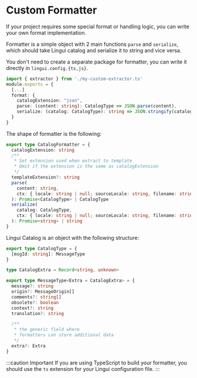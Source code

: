 # Custom Formatter

If your project requires some special format or handling logic, you can write your own format implementation.

Formatter is a simple object with 2 main functions `parse` and `serialize`, which should take Lingui catalog and serialize it to string and vice versa.

You don't need to create a separate package for formatter, you can write it directly in `lingui.config.{ts,js}`.

```ts title="lingui.config.{ts,js}"
import { extractor } from './my-custom-extractor.ts'
module.exports = {
  [...]
  format: {
    catalogExtension: "json",
    parse: (content: string): CatalogType => JSON.parse(content),
    serialize: (catalog: CatalogType): string => JSON.stringify(catalog),
  }
}
```

The shape of formatter is the following:

```ts
export type CatalogFormatter = {
  catalogExtension: string
  /**
   * Set extension used when extract to template
   * Omit if the extension is the same as catalogExtension
   */
  templateExtension?: string
  parse(
    content: string,
    ctx: { locale: string | null; sourceLocale: string, filename: string }
  ): Promise<CatalogType> | CatalogType
  serialize(
    catalog: CatalogType,
    ctx: { locale: string | null; sourceLocale: string, filename: string; existing: string | null }
  ): Promise<string> | string
}
```

Lingui Catalog is an object with the following structure:

```ts
export type CatalogType = {
  [msgId: string]: MessageType
}

type CatalogExtra = Record<string, unknown>

export type MessageType<Extra = CatalogExtra> = {
  message?: string
  origin?: MessageOrigin[]
  comments?: string[]
  obsolete?: boolean
  context?: string
  translation?: string

  /**
   * the generic field where
   * formatters can store additional data
   */
  extra?: Extra
}
```

:::caution Important
If you are using TypeScript to build your formatter, you should use the `ts` extension for your Lingui configuration file.
:::
